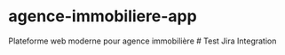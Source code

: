 # agence-immobiliere-app
Plateforme web moderne pour agence immobilière
#   T e s t   J i r a   I n t e g r a t i o n  
 
